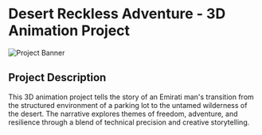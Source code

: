 # Desert Reckless Adventure - 3D Animation Project

![Project Banner](https://via.placeholder.com/800x200?text=Desert+Reckless+Adventure)

## Project Description
This 3D animation project tells the story of an Emirati man's transition from the structured environment of a parking lot to the untamed wilderness of the desert. The narrative explores themes of freedom, adventure, and resilience through a blend of technical precision and creative storytelling.

